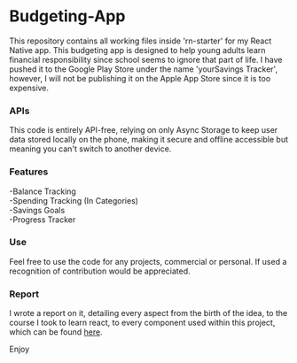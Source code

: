 # Budgeting-App
This repository contains all working files inside 'rn-starter' for my React Native app. This budgeting app is designed to help young adults learn financial responsibility since school seems to ignore that part of life. I have pushed it to the Google Play Store under the name 'yourSavings Tracker', however, I will not be publishing it on the Apple App Store since it is too expensive.

### APIs
This code is entirely API-free, relying on only Async Storage to keep user data stored locally on the phone, making it secure and offline accessible but meaning you can't switch to another device. 

### Features
-Balance Tracking  
-Spending Tracking (In Categories)  
-Savings Goals  
-Progress Tracker  

### Use
Feel free to use the code for any projects, commercial or personal. If used a recognition of contribution would be appreciated.

### Report
I wrote a report on it, detailing every aspect from the birth of the idea, to the course I took to learn react, to every component used within this project, which can be found [here](https://docs.google.com/document/d/1P3t12BVfPRzM7xcJKUKYUGJ0CdncWC_EG2PuiSRLpe8/edit?usp=sharing).

Enjoy


